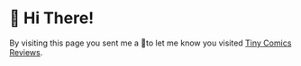 # 👋 Hi There!

By visiting this page you sent me a 👋to let me know you visited <a href="http://tinycomicsreviews.stephencreates.com">Tiny Comics Reviews</a>.

